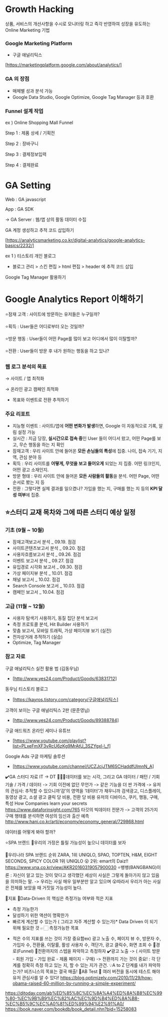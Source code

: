 # Growth Hacking

상품, 서비스의 개선사항을 수시로 모니터링 하고 즉각 반영하여 성장을 유도하는 Online Marketing 기법

### Google Marketing Platform

- 구글 애널리틱스

[https://marketingplatform.google.com/about/analytics/]

### GA 의 장점

- 매체별 성과 분석 가능
- Google Data Studio, Google Optimize, Google Tag Manager 등과 호환

### Funnel 설계 작업

ex ) Online Shopping Mall Funnel

Step 1 : 제품 상세 / 기획전

Step 2 : 장바구니

Step 3 : 결제정보입력

Step 4 : 결제완료

# GA Setting

Web : GA javascript

App : GA SDK

→ GA Server : 웹/앱 상의 활동 데이터 수집

GA 계정 생성하고 추적 코드 삽입하기

[https://analyticsmarketing.co.kr/digital-analytics/google-analytics-basics/2232/]

ex 1 ) 티스토리 개인 블로그

- 블로그 관리 > 스킨 편집 > html 편집 > header 에 추적 코드 삽입

Google Tag Manager 활용하기

# Google Analytics Report 이해하기

⭐️잠재 고객 : 사이트에 방문하는 유저들은 누구일까?

⭐️획득 : User들은 어디로부터 오는 것일까?

⭐️방문 행동 : User들이 어떤 Page를 많이 보고 어디에서 많이 이탈할까?

⭐️전환 : User들이 방문 후 내가 원하는 행동을 하고 있나?

### 웹 로그 분석의 목표

→ 사이트 / 앱 최적화

→ 온라인 광고 캠페인 최적화

- 목표와 이벤트로 전환 추적하기

### 주요 리포트

- 지능형 이벤트 : 사이트/앱에 **어떤 변화가 발생**하면, Google 이 자동적으로 기록, 알림 설정 가능
- 실시간 : 지금 당장, **실시간으로 접속 중**인 User 들이 어디서 왔고, 어떤 Page를 보고, 무슨 행동을 하는 지 확인
- 잠재고객 : 우리 사이트 안에 들어온 **모든 손님들의 특성**에 집중. 나이, 접속 기기, 지역, 관심 분야 등
- 획득 : 우리 사이트를 **어떻게, 무엇을 보고 들어오게** 되었는 지 집중. 어떤 링크인지, 어떤 광고 소재인지.
- 방문 형태 : 우리 사이트 안에 들어온 **모든 사람들의 활동**을 분석. 어떤 Page, 어떤 순서로 봤는 지 등
- 전환 : 그렇다면 실제 결과를 일으켰나? 가입을 했는 지, 구매를 했는 지 등의 **KPI 달성 여부**에 집중.

## ⭐️스터디 교재 목차와 그에 따른 스터디 예상 일정

### 기초 (9월 ~ 10월)

- 잠재고객보고서 분석 \_ 09.19. 점검
- 사이트콘텐츠보고서 분석 \_ 09.20. 점검
- 사용자흐름보고서 분석 \_ 09.26. 점검
- 이벤트 보고서 분석 \_ 09.27. 점검
- 유입경로 시각화 보고서 \_ 09.30. 점검
- 가상 페이지뷰 분석 \_ 10.01. 점검
- 채널 보고서 \_ 10.02. 점검
- Search Console 보고서 \_ 10.03. 점검
- 캠페인 보고서 \_ 10.04. 점검

### 고급 (11월 ~ 12월)

- 사용자 탐색기 사용하기, 동질 집단 분석 보고서
- 측정 프로토콜 분석, Hit Builder 사용하기
- 맞춤 보고서, 모바일 트래픽, 가상 페이지뷰 보기 (실전)
- 전자상거래 추적하기 (실습)
- Optimize, Tag Manager

### 참고 자료

구글 애널리틱스 실전 활용 법 (김동우님)

- [http://www.yes24.com/Product/Goods/63831712]

동우님 티스토리 블로그

- [https://kayros.tistory.com/category/구글애널리틱스]

고객이 보이는 구글 애널리틱스 2판 (문준영님)

- [http://www.yes24.com/Product/Goods/89388784]

구글 애드워즈 온라인 세미나 유튜브

- [https://www.youtube.com/playlist?list=PLxeFmXF3vRcU6zKg9MrAtU_3SZYgxl-\_f]

Google Ads 구글 마케팅 솔루션

- [https://www.youtube.com/channel/UCZJcjJTM6SCHaddfUlmnN_A]

✔️GA 스터디 자료
IT -> DT
👩🏻‍💻데이터를 보는 시각, 그리고 GA
데이터 / 패턴 / 기회
기술 / 가격 / 데이터 -> 기회
이전에 없던 무언가 -> 같은 기능을 더 싼 가격에 -> 유저의 관심사: 추적할 수 있으니까‘감’의 영역을 ‘데이터’가 채우니까
검색광고, 디스플레이, 동영상 광고, 소셜 광고
클릭 당 비용, 전환 당 비용
유저의 디바이스, 쿠키, 행동, 구매, 특성
How Companies learn your secrets
https://www.dataforinsight.com/765
타깃의 빅데이터 전문가 -> 고객의 25가지 구매 행태를 분석하면 여성의 임신과 출산 예측
http://www.hani.co.kr/arti/economy/economy_general/729868.html

데이터를 어떻게 봐야 할까?

⭐️SPA 브랜드
📌우리의 가정은 틀릴 가능성이 높으니 데이터를 보자

🌱우리나라 SPA 브랜드 순위
ZARA, 1위 UNIQLO, SPAO, TOPTEN, H&M, EIGHT SECONDS, SPICY COLOR
1위 UNIQLO
😮 2위: emart의 Daiz!!
https://www.yna.co.kr/view/AKR20160319057900030
⭐️뱅뱅(BANGBANG)이론
: 자신이 알고 있는 것이 맞다고 생각했던 세상이 사실은 그렇게 돌아가지 않고 있음을 의미하는 말.
-> 우리는 사실 매우 일부분만 알고 있으며
😮따라서 우리가 아는 사실은 전체를 보았을 때 거짓일 가능성이 높다.

🌱지표
📌Data-Driven 의 핵심은 측정가능 여부와 적은 지표

- 측정 가능한가
- 달성하기 위한 액션이 명확한가
- 빠르게 계산할 수 있는가 ( 그리고 자주 계산할 수 있는가)\* Data Driven 이 되기 위해 필요한 것
  👉🏻 측정가능한 목표

* 적은 수의 지표를 쓰는 것이 가장 중요함ex) 광고 노출 수, 페이지 뷰 수, 방문자 수, 가입자 수, 전환율, 이탈률, 활성 사용자 수, 객단가, 광고 클릭수, 화면 조회 수
  🌱경로(Funnel)
  📌전환까지의 스텝을 파악하고 측정하자
  ✔️광고 노출
  -> ( 사이트 방문 - 회원 가입 - 가입 완료 - 제품 페이지 - 구매)
  -> 전환까지 가는 것이 중요!
  : 각 단계를 정확히 측정 하고 있는 지, 할 수 있는 지가 관건.
  💡A to Z 단계를 내가 파악하는가?
  비즈니스의 목표는 결국 매출!
  🌱AB Test
  📌 여러 버전을 동시에 테스트 해야 유저 관심사를 알 수 있다!
  https://blog.optimizely.com/2010/11/29/how-obama-raised-60-million-by-running-a-simple-experiment/

https://ditoday.com/ab%ED%85%8C%EC%8A%A4%ED%8A%B8%EC%99%80-%EC%9B%B9%EC%82%AC%EC%9D%B4%ED%8A%B8-%EC%B5%9C%EC%A0%81%ED%99%94%E2%91%A0/
https://book.naver.com/bookdb/book_detail.nhn?bid=15258083
